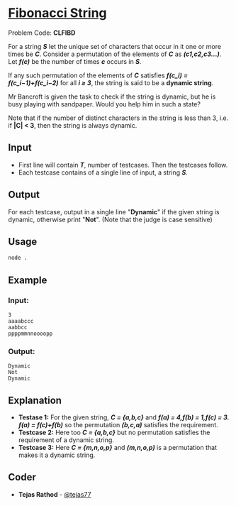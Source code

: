 
# [Fibonacci String](https://www.codechef.com/problems/CLFIBD)
Problem Code: **CLFIBD**

For a string **_S_** let the unique set of characters that occur in it one or more times be **_C_**. Consider a permutation of the elements of **_C_** as **_(c1,c2,c3...)_**. Let **_f(c)_** be the number of times **_c_** occurs in **_S_**.

If any such permutation of the elements of **_C_**
satisfies **_f(c\_i) = f(c\_i−1)+f(c\_i−2)_** for all **_i ≥ 3_**, the string is said to be a **dynamic string**.

Mr Bancroft is given the task to check if the string is dynamic, but he is busy playing with sandpaper. Would you help him in such a state?

Note that if the number of distinct characters in the string is less than 3, i.e. if **|C| < 3**, then the string is always dynamic.

## Input

- First line will contain **_T_**, number of testcases. Then the testcases follow.
- Each testcase contains of a single line of input, a string **_S_**.

## Output

For each testcase, output in a single line "**Dynamic**" if the given string is dynamic, otherwise print "**Not**". (Note that the judge is case sensitive)

## Usage
```sh
node .
```
## Example
### Input:
```
3
aaaabccc
aabbcc
ppppmmnnoooopp
```
### Output:
```
Dynamic
Not
Dynamic
```
## Explanation

- **Testase 1:** For the given string, **_C = {a,b,c}_** and **_f(a) = 4,f(b) = 1,f(c) = 3. f(a) = f(c)+f(b)_** so the permutation **_(b,c,a)_**
satisfies the requirement.
- **Testcase 2:** Here too **_C = {a,b,c}_**
but no permutation satisfies the requirement of a dynamic string.
- **Testcase 3:** Here **_C = {m,n,o,p}_**
and **_(m,n,o,p)_** is a permutation that makes it a dynamic string.

## Coder

* **Tejas Rathod** - [@tejas77](https://github.com/tejas77)
